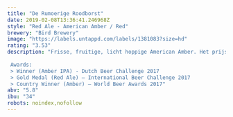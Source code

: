 ```yaml
---
title: "De Rumoerige Roodborst"
date: 2019-02-08T13:36:41.246968Z
style: "Red Ale - American Amber / Red"
brewery: "Bird Brewery"
image: "https://labels.untappd.com/labels/1381083?size=hd"
rating: "3.53"
description: "Frisse, fruitige, licht hoppige American Amber. Het prijswinnende bier is robijnrood van kleur en heeft een stevige, volle schuimkraag. Verwacht een geur vol grapefruit, tropisch fruit en lichte karameltonen. Het wordt gebrouwen met vier soorten hop en vijf verschillende mouten, waardoor er meer dan genoeg is te ontdekken!  Awards: > Winner (Amber IPA) - Dutch Beer Challenge 2017 > Gold Medal (Red Ale) – International Beer Challenge 2017 > Country Winner (Amber) – World Beer Awards 2017"
abv: "5.8"
ibu: "34"
robots: noindex,nofollow
---
```

